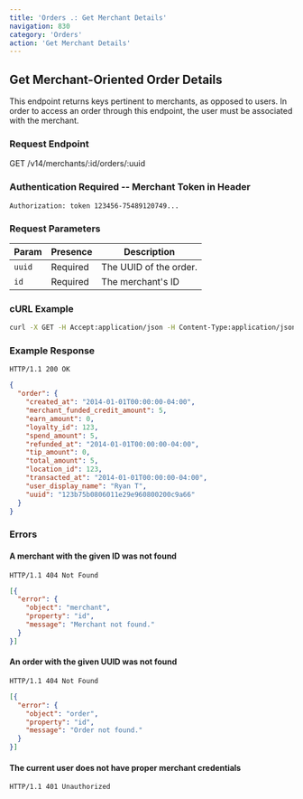 ```yaml
---
title: 'Orders .: Get Merchant Details'
navigation: 830
category: 'Orders'
action: 'Get Merchant Details'
---
```


Get Merchant-Oriented Order Details
---

This endpoint returns keys pertinent to merchants, as opposed to users. In order to access an order through this endpoint, the user must be associated with the merchant.

### Request Endpoint

<div class="http-request">
  <span class="http-verb">GET</span> /v14/merchants/:id/orders/:uuid
</div>

### Authentication Required -- Merchant Token in Header

```
Authorization: token 123456-75489120749...
```

### Request Parameters

| Param   | Presence | Description                                   |
|---------|----------|-----------------------------------------------|
| `uuid`  | Required | The UUID of the order.                        |
| `id`    | Required | The merchant's ID                             |


### cURL Example
```bash
curl -X GET -H Accept:application/json -H Content-Type:application/json -H "Authorization:token 123456-75489120749..." https://api.thelevelup.com/v14/merchants/3225/orders/123b75b0806011e29e960800200c9a66
```


### Example Response

`HTTP/1.1 200 OK`

```json
{
  "order": {
    "created_at": "2014-01-01T00:00:00-04:00",
    "merchant_funded_credit_amount": 5,
    "earn_amount": 0,
    "loyalty_id": 123,
    "spend_amount": 5,
    "refunded_at": "2014-01-01T00:00:00-04:00",
    "tip_amount": 0,
    "total_amount": 5,
    "location_id": 123,
    "transacted_at": "2014-01-01T00:00:00-04:00",
    "user_display_name": "Ryan T",
    "uuid": "123b75b0806011e29e960800200c9a66"
  }
}
```

### Errors

#### A merchant with the given ID was not found

`HTTP/1.1 404 Not Found`

```json
[{
  "error": {
    "object": "merchant",
    "property": "id",
    "message": "Merchant not found."
  }
}]
```

#### An order with the given UUID was not found

`HTTP/1.1 404 Not Found`

```json
[{
  "error": {
    "object": "order",
    "property": "id",
    "message": "Order not found."
  }
}]
```

#### The current user does not have proper merchant credentials

`HTTP/1.1 401 Unauthorized`

